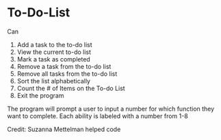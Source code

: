 # To-Do-List
Can 
1. Add a task to the to-do list 
2. View the current to-do list 
3. Mark a task as completed 
4. Remove a task from the to-do list 
5. Remove all tasks from the to-do list
6. Sort the list alphabetically
7. Count the # of Items on the To-do List
8. Exit the program

The program will prompt a user to input a number for which function they want to complete. Each ability is labeled with a number from 1-8

Credit: Suzanna Mettelman helped code 
